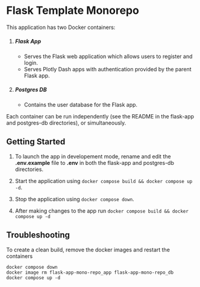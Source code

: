 # Flask Template Monorepo

This application has two Docker containers:

1. ##### Flask App
   - Serves the Flask web application which allows users to register and login.
   - Serves Plotly Dash apps with authentication provided by the parent Flask app.
2. ##### Postgres DB
   - Contains the user database for the Flask app.

Each container can be run independently (see the README in the flask-app and postgres-db directories), or simultaneously.

## Getting Started

1. To launch the app in developement mode, rename and edit the **.env.example** file to **.env** in both the flask-app and postgres-db directories.

2. Start the application using `docker compose build && docker compose up -d`.

3. Stop the application using `docker compose down`.

4. After making changes to the app run `docker compose build && docker compose up -d`

## Troubleshooting

To create a clean build, remove the docker images and restart the containers

```
docker compose down
docker image rm flask-app-mono-repo_app flask-app-mono-repo_db
docker compose up -d
```
